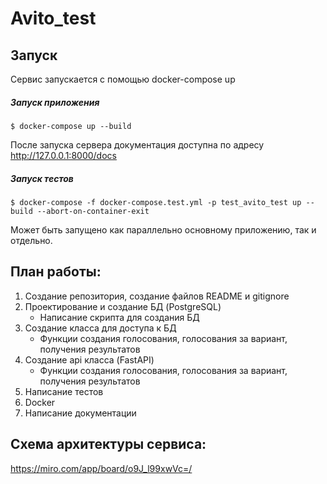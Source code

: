 # Avito_test

## Запуск

Сервис запускается с помощью docker-compose up

##### Запуск приложения
```
$ docker-compose up --build
```

После запуска сервера документация доступна по адресу http://127.0.0.1:8000/docs

##### Запуск тестов
```
$ docker-compose -f docker-compose.test.yml -p test_avito_test up --build --abort-on-container-exit
```
Может быть запущено как параллельно основному приложению, так и отдельно.


## План работы:
1. Создание репозитория, создание файлов README и gitignore
2. Проектирование и создание БД (PostgreSQL)
   * Написание скрипта для создания БД
3. Создание класса для доступа к БД
   * Функции создания голосования, голосования за вариант, получения результатов
4. Создание api класса (FastAPI)
   * Функции создания голосования, голосования за вариант, получения результатов
5. Написание тестов
6. Docker
7. Написание документации

## Схема архитектуры сервиса:
https://miro.com/app/board/o9J_l99xwVc=/

